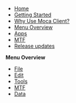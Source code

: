 <!-- docs/_sidebar.md -->

- [Home](./readme.md)
- [Getting Started](./getting-started.md)
- [Why Use Moca Client?](./why-mocaclient.md)
- [Menu Overview](./menu-overview.md)
- [Apps](Apps.md)
- [MTF](mtf.md)
- [Release updates](release_updates.md)

**Menu Overview**
- [File](../docs/file.md)
- [Edit](../docs/edit.md)
- [Tools](../docs/tools.md)
- [MTF](../docs/mtf.md)
- [Data](../docs/data.md)